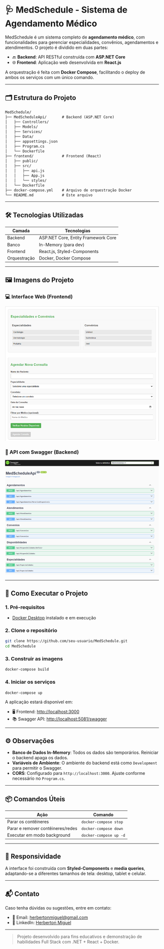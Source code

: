 
# 🩺 MedSchedule - Sistema de Agendamento Médico

MedSchedule é um sistema completo de **agendamento médico**, com funcionalidades para gerenciar especialidades, convênios, agendamentos e atendimentos. O projeto é dividido em duas partes:

- 🔙 **Backend**: API RESTful construída com **ASP.NET Core**
- 🌐 **Frontend**: Aplicação web desenvolvida em **React.js**

A orquestração é feita com **Docker Compose**, facilitando o deploy de ambos os serviços com um único comando.

---

## 🗂️ Estrutura do Projeto

```
MedSchedule/
├── MedScheduleApi/       # Backend (ASP.NET Core)
│   ├── Controllers/
│   ├── Models/
│   ├── Services/
│   ├── Data/
│   ├── appsettings.json
│   ├── Program.cs
│   └── Dockerfile
├── frontend/             # Frontend (React)
│   ├── public/
│   ├── src/
│   │   ├── api.js
│   │   ├── App.js
│   │   └── styles/
│   └── Dockerfile
├── docker-compose.yml    # Arquivo de orquestração Docker
└── README.md             # Este arquivo
```

---

## 🛠️ Tecnologias Utilizadas

| Camada     | Tecnologias                          |
|------------|--------------------------------------|
| Backend    | ASP.NET Core, Entity Framework Core  |
| Banco      | In-Memory (para dev)                 |
| Frontend   | React.js, Styled-Components          |
| Orquestração | Docker, Docker Compose             |

---

## 🖼️ Imagens do Projeto

### 💻 Interface Web (Frontend)

![Tela Inicial](./assets/tela-inicial.png)

### 🧪 API com Swagger (Backend)

![Swagger UI](./assets/APIcomSwagger.png)

---

## 🚀 Como Executar o Projeto

### 1. Pré-requisitos

- [Docker Desktop](https://www.docker.com/products/docker-desktop) instalado e em execução

### 2. Clone o repositório

```bash
git clone https://github.com/seu-usuario/MedSchedule.git
cd MedSchedule
```

### 3. Construir as imagens

```bash
docker-compose build
```

### 4. Iniciar os serviços

```bash
docker-compose up
```

A aplicação estará disponível em:

- 🖥️ Frontend: [http://localhost:3000](http://localhost:3000)
- 📚 Swagger API: [http://localhost:5081/swagger](http://localhost:5081/swagger)

---

## ⚙️ Observações

- **Banco de Dados In-Memory**: Todos os dados são temporários. Reiniciar o backend apaga os dados.
- **Variáveis de Ambiente**: O ambiente do backend está como `Development` para permitir o Swagger.
- **CORS**: Configurado para `http://localhost:3000`. Ajuste conforme necessário no `Program.cs`.

---

## 📦 Comandos Úteis

| Ação                              | Comando                         |
|-----------------------------------|---------------------------------|
| Parar os contêineres              | `docker-compose stop`           |
| Parar e remover contêineres/redes | `docker-compose down`           |
| Executar em modo background       | `docker-compose up -d`          |

---

## 📱 Responsividade

A interface foi construída com **Styled-Components** e **media queries**, adaptando-se a diferentes tamanhos de tela: desktop, tablet e celular.

---

## 📬 Contato

Caso tenha dúvidas ou sugestões, entre em contato:
- 📧 Email: herbertonmiguel@gmail.com
- 💼 LinkedIn: [Herberton Miguel](https://www.linkedin.com/in/herbertonmiguel/)

---

> Projeto desenvolvido para fins educativos e demonstração de habilidades Full Stack com .NET + React + Docker.

